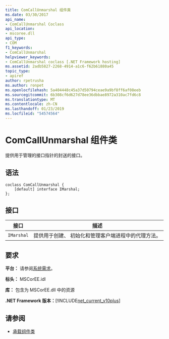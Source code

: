 ```yaml
---
title: ComCallUnmarshal 组件类
ms.date: 03/30/2017
api_name:
- ComCallUnmarshal Coclass
api_location:
- mscoree.dll
api_type:
- COM
f1_keywords:
- ComCallUnmarshal
helpviewer_keywords:
- ComCallUnmarshal coclass [.NET Framework hosting]
ms.assetid: 2adb5827-2268-4914-a1c6-f62b61880a45
topic_type:
- apiref
author: rpetrusha
ms.author: ronpet
ms.openlocfilehash: 5a404448c45a37d50794ceae9a9bf8ff6af08eeb
ms.sourcegitcommit: 6b308cf6d627d78ee36dbbae8972a310ac7fd6c8
ms.translationtype: MT
ms.contentlocale: zh-CN
ms.lasthandoff: 01/23/2019
ms.locfileid: "54574564"
---
```

# <a name="comcallunmarshal-coclass"></a>ComCallUnmarshal 组件类
提供用于管理的接口指针的封送的接口。  
  
## <a name="syntax"></a>语法  
  
```  
coclass ComCallUnmarshal {  
    [default] interface IMarshal;  
};  
```  
  
## <a name="interfaces"></a>接口  
  
|接口|描述|  
|---------------|-----------------|  
|`IMarshal`|提供用于创建、 初始化和管理客户端进程中的代理方法。|  
  
## <a name="requirements"></a>要求  
 **平台：** 请参阅[系统需求](../../../../docs/framework/get-started/system-requirements.md)。  
  
 **标头：** MSCorEE.idl  
  
 **库：** 包含为 MSCorEE.dll 中的资源  
  
 **.NET Framework 版本：**[!INCLUDE[net_current_v10plus](../../../../includes/net-current-v10plus-md.md)]  
  
## <a name="see-also"></a>请参阅
- [承载组件类](../../../../docs/framework/unmanaged-api/hosting/hosting-coclasses.md)
